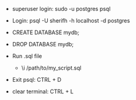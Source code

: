 - superuser login: sudo -u postgres psql

- Login: psql -U sherifh -h localhost -d postgres

- CREATE DATABASE mydb;

- DROP DATABASE mydb;

- Run .sql file
	- \i  /path/to/my_script.sql

- Exit psql: CTRL + D

- clear terminal: CTRL + L